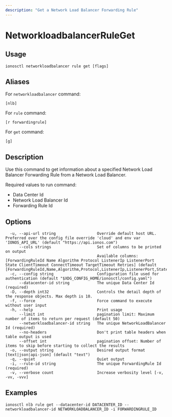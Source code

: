 ```yaml
---
description: "Get a Network Load Balancer Forwarding Rule"
---
```


# NetworkloadbalancerRuleGet

## Usage

```text
ionosctl networkloadbalancer rule get [flags]
```

## Aliases

For `networkloadbalancer` command:

```text
[nlb]
```

For `rule` command:

```text
[r forwardingrule]
```

For `get` command:

```text
[g]
```

## Description

Use this command to get information about a specified Network Load Balancer Forwarding Rule from a Network Load Balancer.

Required values to run command:

* Data Center Id
* Network Load Balancer Id
* Forwarding Rule Id

## Options

```text
  -u, --api-url string                  Override default host URL. Preferred over the config file override 'cloud' and env var 'IONOS_API_URL' (default "https://api.ionos.com")
      --cols strings                    Set of columns to be printed on output 
                                        Available columns: [ForwardingRuleId Name Algorithm Protocol ListenerIp ListenerPort State ClientTimeout ConnectTimeout TargetTimeout Retries] (default [ForwardingRuleId,Name,Algorithm,Protocol,ListenerIp,ListenerPort,State])
  -c, --config string                   Configuration file used for authentication (default "$XDG_CONFIG_HOME/ionosctl/config.yaml")
      --datacenter-id string            The unique Data Center Id (required)
  -D, --depth int32                     Controls the detail depth of the response objects. Max depth is 10.
  -f, --force                           Force command to execute without user input
  -h, --help                            Print usage
      --limit int                       pagination limit: Maximum number of items to return per request (default 50)
      --networkloadbalancer-id string   The unique NetworkLoadBalancer Id (required)
      --no-headers                      Don't print table headers when table output is used
      --offset int                      pagination offset: Number of items to skip before starting to collect the results
  -o, --output string                   Desired output format [text|json|api-json] (default "text")
  -q, --quiet                           Quiet output
  -i, --rule-id string                  The unique ForwardingRule Id (required)
  -v, --verbose count                   Increase verbosity level [-v, -vv, -vvv]
```

## Examples

```text
ionosctl nlb rule get --datacenter-id DATACENTER_ID --networkloadbalancer-id NETWORKLOADBALANCER_ID -i FORWARDINGRULE_ID
```

